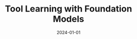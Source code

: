 ---
title: "Tool Learning with Foundation Models"
collection: publications
category: manuscripts
permalink: /publication/2024-tool
date: 2024-01-01
venue: 'ACM Computer Survey'
paperurl: 'https://ieeexplore.ieee.org/document/10542420'
---
